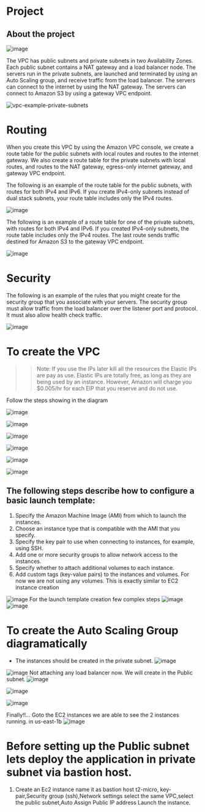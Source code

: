 # Project
## About the project
![image](https://github.com/mallikharjuna160003/30-Days-of-AWS/assets/74324685/69a2f565-20f2-4e7d-86de-6ee487510b51)

The VPC has public subnets and private subnets in two Availability Zones. Each public subnet contains a NAT gateway and a load balancer node. The servers run in the private subnets, are launched and terminated by using an Auto Scaling group, and receive traffic from the load balancer. The servers can connect to the internet by using the NAT gateway. The servers can connect to Amazon S3 by using a gateway VPC endpoint.

![vpc-example-private-subnets](https://github.com/mallikharjuna160003/30-Days-of-AWS/assets/74324685/4f7125d2-0bdc-4e55-a1f6-c0c014a3e196)

# Routing

When you create this VPC by using the Amazon VPC console, we create a route table for the public subnets with local routes and routes to the internet gateway. We also create a route table for the private subnets with local routes, and routes to the NAT gateway, egress-only internet gateway, and gateway VPC endpoint.

The following is an example of the route table for the public subnets, with routes for both IPv4 and IPv6. If you create IPv4-only subnets instead of dual stack subnets, your route table includes only the IPv4 routes.

![image](https://github.com/mallikharjuna160003/30-Days-of-AWS/assets/74324685/952a80b0-588e-4b0b-8a61-8d99fa922971)

The following is an example of a route table for one of the private subnets, with routes for both IPv4 and IPv6. If you created IPv4-only subnets, the route table includes only the IPv4 routes. The last route sends traffic destined for Amazon S3 to the gateway VPC endpoint.

![image](https://github.com/mallikharjuna160003/30-Days-of-AWS/assets/74324685/db158e38-f4da-481f-9813-a05903bac50b)

# Security

The following is an example of the rules that you might create for the security group that you associate with your servers. The security group must allow traffic from the load balancer over the listener port and protocol. It must also allow health check traffic.

![image](https://github.com/mallikharjuna160003/30-Days-of-AWS/assets/74324685/179621a0-2ab8-45cc-b608-3f379ac23633)

# To create the VPC
>> Note: If you use the IPs later kill all the resources the Elastic IPs are pay as use. Elastic IPs are totally free, as long as they are being used by an instance. However, Amazon will charge you $0.005/hr for each EIP that you reserve and do not use.

Follow the steps showing in the diagram

![image](https://github.com/mallikharjuna160003/30-Days-of-AWS/assets/74324685/d74057b7-f8da-42a8-8728-8d7ab85287eb)

![image](https://github.com/mallikharjuna160003/30-Days-of-AWS/assets/74324685/5088f9af-a92a-4517-b79f-66a7d7336f9c)



![image](https://github.com/mallikharjuna160003/30-Days-of-AWS/assets/74324685/8a2a998f-285a-4dfb-a301-c758fb48d3e0)



![image](https://github.com/mallikharjuna160003/30-Days-of-AWS/assets/74324685/e97966de-542c-4f7d-8946-0f95ffbd2b36)


![image](https://github.com/mallikharjuna160003/30-Days-of-AWS/assets/74324685/d8b14231-4a57-4568-b970-becd517c27d9)


![image](https://github.com/mallikharjuna160003/30-Days-of-AWS/assets/74324685/26a5a003-b15d-4244-9aa7-c1ad824adea3)




## The following steps describe how to configure a basic launch template:

1. Specify the Amazon Machine Image (AMI) from which to launch the instances.
2. Choose an instance type that is compatible with the AMI that you specify.
3. Specify the key pair to use when connecting to instances, for example, using SSH.
4. Add one or more security groups to allow network access to the instances.
5. Specify whether to attach additional volumes to each instance.
6. Add custom tags (key-value pairs) to the instances and volumes. For now we are not using any volumes.
This is exactly similar to EC2 instance creation

![image](https://github.com/mallikharjuna160003/30-Days-of-AWS/assets/74324685/b24ee954-12d0-487e-89ac-18ac6c85ed6b)
For the launch template creation few complex steps
![image](https://github.com/mallikharjuna160003/30-Days-of-AWS/assets/74324685/02cc1f3f-fbed-4c87-848c-f22a909258e4)
![image](https://github.com/mallikharjuna160003/30-Days-of-AWS/assets/74324685/e8bd550e-0b16-448b-aa3a-4c8ea2b2f7a5)

# To create the Auto Scaling Group diagramatically
- The instances should be created in the private subnet.
![image](https://github.com/mallikharjuna160003/30-Days-of-AWS/assets/74324685/a75cfe22-7ef4-4e32-bf29-80b9886b0ff8)

![image](https://github.com/mallikharjuna160003/30-Days-of-AWS/assets/74324685/40275028-ca89-4a10-97d3-da85550b3147)
Not attaching any load balancer now. We will create in the Public subnet.
![image](https://github.com/mallikharjuna160003/30-Days-of-AWS/assets/74324685/c4393bbe-de4d-418c-885b-b6cec4dbf9ba)

![image](https://github.com/mallikharjuna160003/30-Days-of-AWS/assets/74324685/6d016135-4a74-44eb-9edb-75679b9cea85)

![image](https://github.com/mallikharjuna160003/30-Days-of-AWS/assets/74324685/8ffe6047-4efe-44c7-9c36-6b704205c678)

Finally!!... Goto the EC2 instances we are able to see the 2 instances running. in us-east-1b
![image](https://github.com/mallikharjuna160003/30-Days-of-AWS/assets/74324685/cd62ca9b-2708-49a9-b2d2-3fe88c5db31f)

# Before setting up the Public subnet lets deploy the application in private subnet via bastion host.
1. Create an Ec2 instance name it as bastion host <bold>t2-micro, key-pair,Security group (ssh),Network settings select the same VPC,select the public subnet,Auto Assign Public IP address</bold> Launch the instance.

